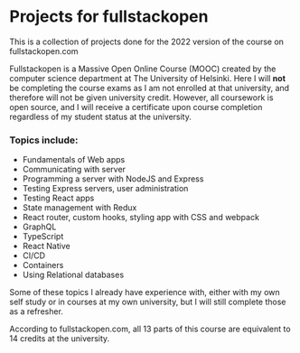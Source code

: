 # Projects for fullstackopen
This is a collection of projects done for the 2022 version of the course on fullstackopen.com

Fullstackopen is a Massive Open Online Course (MOOC) created by the computer science department at The University of Helsinki. Here I will **not** be completing the course exams as I am not enrolled at that university, and therefore will not be given university credit. However, all coursework is open source, and I will receive a certificate upon course completion regardless of my student status at the university.

### Topics include:
- Fundamentals of Web apps
- Communicating with server
- Programming a server with NodeJS and Express
- Testing Express servers, user administration
- Testing React apps
- State management with Redux
- React router, custom hooks, styling app with CSS and webpack
- GraphQL
- TypeScript
- React Native
- CI/CD
- Containers
- Using Relational databases

Some of these topics I already have experience with, either with my own self study or in courses at my own university, but I will still complete those as a refresher.

According to fullstackopen.com, all 13 parts of this course are equivalent to 14 credits at the university.
